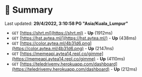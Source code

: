 # 📖 Summary
Last updated: **29/4/2022, 3:10:58 PG "Asia/Kuala_Lumpur"**

- `GET` [https://shrt.ml](https://shrt.ml) - **Up** (1912ms)
- `GET` [https://hst.aytea.ml/](https://hst.aytea.ml/) - **Up** (438ms)
- `GET` [https://color.aytea.ml/4b31d6.png](https://color.aytea.ml/4b31d6.png) - **Up** (2147ms)
- `GET` [https://memeapi.aytea14.repl.co/gimme](https://memeapi.aytea14.repl.co/gimme) - **Up** (4110ms)
- `GET` [https://teledrivemy.herokuapp.com/dashboard](https://teledrivemy.herokuapp.com/dashboard) - **Up** (212ms)

